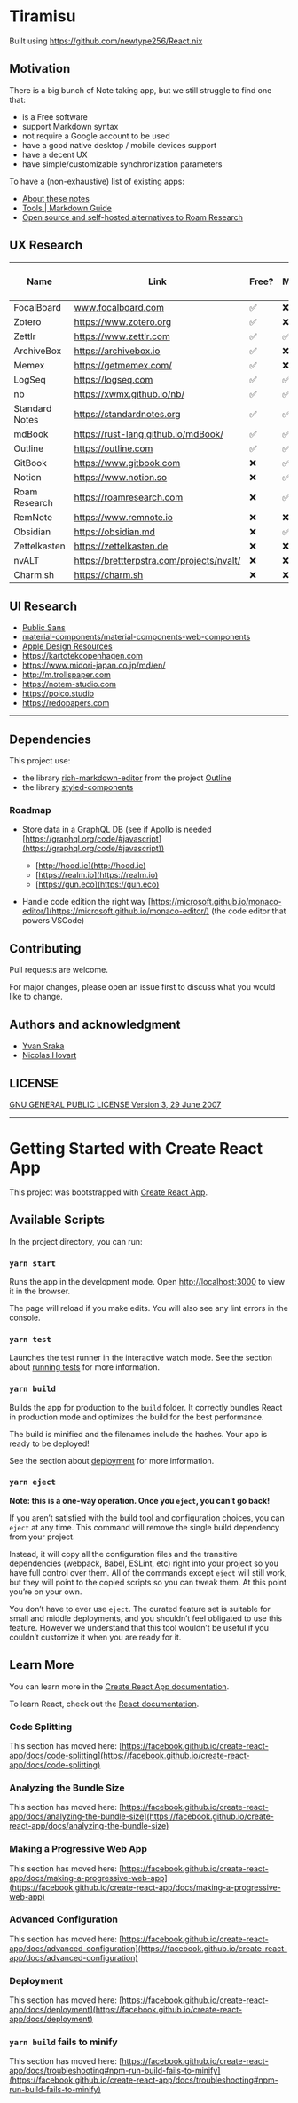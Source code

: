 # Tiramisu

Built using https://github.com/newtype256/React.nix 

## Motivation

There is a big bunch of Note taking app, but we still struggle to find one that:

- is a Free software
- support Markdown syntax
- not require a Google account to be used
- have a good native desktop / mobile devices support
- have a decent UX
- have simple/customizable synchronization parameters

To have a (non-exhaustive) list of existing apps:

- [About these notes](https://notes.andymatuschak.org/About_these_notes)
- [Tools | Markdown Guide](https://www.markdownguide.org/tools/)
- [Open source and self-hosted alternatives to Roam Research](https://nesslabs.com/roam-research-alternatives)

## UX Research

|Name          |Link                                     |Free? |Markdown? |No Google account? |Natives app? |Good UX? |Custom sync? |
|--------------|-----------------------------------------|------|----------|-------------------|-------------|---------|-------------|
|FocalBoard    |www.focalboard.com                       |✅     |❌         |❌                  |✅            |✅        |❌            |
|Zotero        |https://www.zotero.org                   |✅     |❌         |✅                  |❌            |❌        |❌            |
|Zettlr        |https://www.zettlr.com                   |✅     |✅         |✅                  |❌            |❌        |✅            |
|ArchiveBox    |https://archivebox.io                    |✅     |❌         |✅                  |❌            |❌        |✅            |
|Memex         |https://getmemex.com/                    |✅     |❌         |❌                  |❌            |❌        |❌            |
|LogSeq        |https://logseq.com                       |✅     |✅         |❌                  |❌            |❌        |❌            |
|nb            |https://xwmx.github.io/nb/               |✅     |✅         |❌                  |❌            |❌        |❌            |
|Standard Notes|https://standardnotes.org                |✅     |✅         |✅                  |❌            |✅        |❌            |
|mdBook        |https://rust-lang.github.io/mdBook/      |✅     |✅         |✅                  |❌            |❌        |❌            |
|Outline       |https://outline.com                      |✅     |✅         |✅                  |❌            |❌        |❌            |
|GitBook       |https://www.gitbook.com                  |❌     |✅         |❌                  |❌            |❌        |❌            |
|Notion        |https://www.notion.so                    |❌     |✅         |❌                  |❌            |❌        |❌            |
|Roam Research |https://roamresearch.com                 |❌     |✅         |❌                  |❌            |❌        |❌            |
|RemNote       |https://www.remnote.io                   |❌     |❌         |❌                  |❌            |❌        |❌            |
|Obsidian      |https://obsidian.md                      |❌     |✅         |❌                  |❌            |❌        |❌            |
|Zettelkasten  |https://zettelkasten.de                  |❌     |❌         |❌                  |❌            |❌        |❌            |
|nvALT         |https://brettterpstra.com/projects/nvalt/|❌     |❌         |❌                  |❌            |❌        |❌            |
|Charm.sh      |https://charm.sh                         |❌     |❌         |❌                  |❌            |❌        |❌            |


## UI Research

- [Public Sans](https://public-sans.digital.gov)
- [material-components/material-components-web-components](https://github.com/material-components/material-components-web-components)
- [Apple Design Resources](https://developer.apple.com/design/resources/)
- https://kartotekcopenhagen.com
- https://www.midori-japan.co.jp/md/en/
- http://m.trollspaper.com
- https://notem-studio.com
- https://poico.studio
- https://redopapers.com

---

## Dependencies

This project use:

- the library [rich-markdown-editor](https://github.com/outline/rich-markdown-editor) from the project [Outline](https://www.getoutline.com/)
- the library [styled-components](https://styled-components.com/)

### Roadmap

- Store data in a GraphQL DB (see if Apollo is needed [https://graphql.org/code/#javascript](https://graphql.org/code/#javascript))
    - [http://hood.ie](http://hood.ie)
    - [https://realm.io](https://realm.io)
    - [https://gun.eco](https://gun.eco)

- Handle code edition the right way
    [https://microsoft.github.io/monaco-editor/](https://microsoft.github.io/monaco-editor/) (the code editor that powers VSCode)

## Contributing

Pull requests are welcome.

For major changes, please open an issue first to discuss what you would like to change.

## Authors and acknowledgment

- [Yvan Sraka](https://github.com/yvan-sraka/)
- [Nicolas Hovart](https://github.com/NicolasHov)

## LICENSE

[GNU GENERAL PUBLIC LICENSE Version 3, 29 June 2007](/LICENSE)

---

# Getting Started with Create React App

This project was bootstrapped with [Create React App](https://github.com/facebook/create-react-app).

## Available Scripts

In the project directory, you can run:

### `yarn start`

Runs the app in the development mode.
Open [http://localhost:3000](http://localhost:3000/) to view it in the browser.

The page will reload if you make edits.
You will also see any lint errors in the console.

### `yarn test`

Launches the test runner in the interactive watch mode.
See the section about [running tests](https://facebook.github.io/create-react-app/docs/running-tests) for more information.

### `yarn build`

Builds the app for production to the `build` folder.
It correctly bundles React in production mode and optimizes the build for the best performance.

The build is minified and the filenames include the hashes.
Your app is ready to be deployed!

See the section about [deployment](https://facebook.github.io/create-react-app/docs/deployment) for more information.

### `yarn eject`

**Note: this is a one-way operation. Once you `eject`, you can’t go back!**

If you aren’t satisfied with the build tool and configuration choices, you can `eject` at any time. This command will remove the single build dependency from your project.

Instead, it will copy all the configuration files and the transitive dependencies (webpack, Babel, ESLint, etc) right into your project so you have full control over them. All of the commands except `eject` will still work, but they will point to the copied scripts so you can tweak them. At this point you’re on your own.

You don’t have to ever use `eject`. The curated feature set is suitable for small and middle deployments, and you shouldn’t feel obligated to use this feature. However we understand that this tool wouldn’t be useful if you couldn’t customize it when you are ready for it.

## Learn More

You can learn more in the [Create React App documentation](https://facebook.github.io/create-react-app/docs/getting-started).

To learn React, check out the [React documentation](https://reactjs.org/).

### Code Splitting

This section has moved here: [https://facebook.github.io/create-react-app/docs/code-splitting](https://facebook.github.io/create-react-app/docs/code-splitting)

### Analyzing the Bundle Size

This section has moved here: [https://facebook.github.io/create-react-app/docs/analyzing-the-bundle-size](https://facebook.github.io/create-react-app/docs/analyzing-the-bundle-size)

### Making a Progressive Web App

This section has moved here: [https://facebook.github.io/create-react-app/docs/making-a-progressive-web-app](https://facebook.github.io/create-react-app/docs/making-a-progressive-web-app)

### Advanced Configuration

This section has moved here: [https://facebook.github.io/create-react-app/docs/advanced-configuration](https://facebook.github.io/create-react-app/docs/advanced-configuration)

### Deployment

This section has moved here: [https://facebook.github.io/create-react-app/docs/deployment](https://facebook.github.io/create-react-app/docs/deployment)

### `yarn build` fails to minify

This section has moved here: [https://facebook.github.io/create-react-app/docs/troubleshooting#npm-run-build-fails-to-minify](https://facebook.github.io/create-react-app/docs/troubleshooting#npm-run-build-fails-to-minify)
